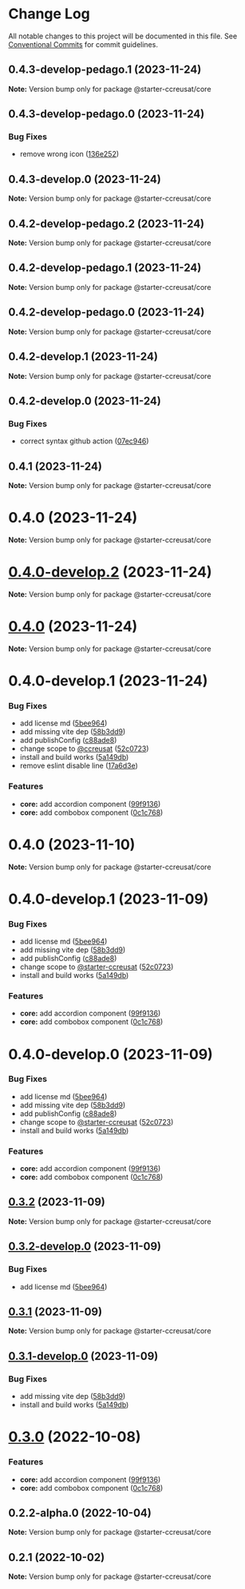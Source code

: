 # Change Log

All notable changes to this project will be documented in this file.
See [Conventional Commits](https://conventionalcommits.org) for commit guidelines.

## 0.4.3-develop-pedago.1 (2023-11-24)

**Note:** Version bump only for package @starter-ccreusat/core





## 0.4.3-develop-pedago.0 (2023-11-24)


### Bug Fixes

* remove wrong icon ([136e252](https://github.com/ccreusat/starter-monorepo-lerna-vite/commit/136e2523cba9fb4108800d66db59a7c37fc41831))





## 0.4.3-develop.0 (2023-11-24)

**Note:** Version bump only for package @starter-ccreusat/core





## 0.4.2-develop-pedago.2 (2023-11-24)

**Note:** Version bump only for package @starter-ccreusat/core





## 0.4.2-develop-pedago.1 (2023-11-24)

**Note:** Version bump only for package @starter-ccreusat/core





## 0.4.2-develop-pedago.0 (2023-11-24)

**Note:** Version bump only for package @starter-ccreusat/core





## 0.4.2-develop.1 (2023-11-24)

**Note:** Version bump only for package @starter-ccreusat/core





## 0.4.2-develop.0 (2023-11-24)


### Bug Fixes

* correct syntax github action ([07ec946](https://github.com/ccreusat/starter-monorepo-lerna-vite/commit/07ec946439899f98b04c865f76ec68ca31bdd669))





## 0.4.1 (2023-11-24)

**Note:** Version bump only for package @starter-ccreusat/core





# 0.4.0 (2023-11-24)

**Note:** Version bump only for package @starter-ccreusat/core





# [0.4.0-develop.2](https://github.com/ccreusat/starter-monorepo-lerna-vite/compare/@starter-ccreusat/core@0.4.0...@starter-ccreusat/core@0.4.0-develop.2) (2023-11-24)

**Note:** Version bump only for package @starter-ccreusat/core





# [0.4.0](https://github.com/ccreusat/starter-monorepo-lerna-vite/compare/@starter-ccreusat/core@0.4.0-develop.1...@starter-ccreusat/core@0.4.0) (2023-11-24)

**Note:** Version bump only for package @starter-ccreusat/core





# 0.4.0-develop.1 (2023-11-24)


### Bug Fixes

* add license md ([5bee964](https://github.com/ccreusat/starter-monorepo-lerna-vite/commit/5bee9645737edb63a8df5afe3021b426bb00ce34))
* add missing vite dep ([58b3dd9](https://github.com/ccreusat/starter-monorepo-lerna-vite/commit/58b3dd9441df99579a1289de8913e1085c2d1dba))
* add publishConfig ([c88ade8](https://github.com/ccreusat/starter-monorepo-lerna-vite/commit/c88ade8450289325d0fe4615a29b014fb994dbef))
* change scope to [@ccreusat](https://github.com/ccreusat) ([52c0723](https://github.com/ccreusat/starter-monorepo-lerna-vite/commit/52c07237fe81203f34cf5dbe3c51a1ae169cbd13))
* install and build works ([5a149db](https://github.com/ccreusat/starter-monorepo-lerna-vite/commit/5a149db6b335b45625769a36e873fdd357b8011b))
* remove eslint disable line ([17a6d3e](https://github.com/ccreusat/starter-monorepo-lerna-vite/commit/17a6d3e4f2eec6021add0a6bdb74e67417e38bad))


### Features

* **core:** add accordion component ([99f9136](https://github.com/ccreusat/starter-monorepo-lerna-vite/commit/99f9136668a8f43e8b5f30deeb23d881c63fea17))
* **core:** add combobox component ([0c1c768](https://github.com/ccreusat/starter-monorepo-lerna-vite/commit/0c1c768e5c7a6cb17af1b36588b66b281aac918f))





# 0.4.0 (2023-11-10)

**Note:** Version bump only for package @starter-ccreusat/core

# 0.4.0-develop.1 (2023-11-09)

### Bug Fixes

- add license md ([5bee964](https://github.com/ccreusat/starter-monorepo-lerna-vite/commit/5bee9645737edb63a8df5afe3021b426bb00ce34))
- add missing vite dep ([58b3dd9](https://github.com/ccreusat/starter-monorepo-lerna-vite/commit/58b3dd9441df99579a1289de8913e1085c2d1dba))
- add publishConfig ([c88ade8](https://github.com/ccreusat/starter-monorepo-lerna-vite/commit/c88ade8450289325d0fe4615a29b014fb994dbef))
- change scope to [@starter-ccreusat](https://github.com/ccreusat) ([52c0723](https://github.com/ccreusat/starter-monorepo-lerna-vite/commit/52c07237fe81203f34cf5dbe3c51a1ae169cbd13))
- install and build works ([5a149db](https://github.com/ccreusat/starter-monorepo-lerna-vite/commit/5a149db6b335b45625769a36e873fdd357b8011b))

### Features

- **core:** add accordion component ([99f9136](https://github.com/ccreusat/starter-monorepo-lerna-vite/commit/99f9136668a8f43e8b5f30deeb23d881c63fea17))
- **core:** add combobox component ([0c1c768](https://github.com/ccreusat/starter-monorepo-lerna-vite/commit/0c1c768e5c7a6cb17af1b36588b66b281aac918f))

# 0.4.0-develop.0 (2023-11-09)

### Bug Fixes

- add license md ([5bee964](https://github.com/ccreusat/starter-monorepo-lerna-vite/commit/5bee9645737edb63a8df5afe3021b426bb00ce34))
- add missing vite dep ([58b3dd9](https://github.com/ccreusat/starter-monorepo-lerna-vite/commit/58b3dd9441df99579a1289de8913e1085c2d1dba))
- add publishConfig ([c88ade8](https://github.com/ccreusat/starter-monorepo-lerna-vite/commit/c88ade8450289325d0fe4615a29b014fb994dbef))
- change scope to [@starter-ccreusat](https://github.com/ccreusat) ([52c0723](https://github.com/ccreusat/starter-monorepo-lerna-vite/commit/52c07237fe81203f34cf5dbe3c51a1ae169cbd13))
- install and build works ([5a149db](https://github.com/ccreusat/starter-monorepo-lerna-vite/commit/5a149db6b335b45625769a36e873fdd357b8011b))

### Features

- **core:** add accordion component ([99f9136](https://github.com/ccreusat/starter-monorepo-lerna-vite/commit/99f9136668a8f43e8b5f30deeb23d881c63fea17))
- **core:** add combobox component ([0c1c768](https://github.com/ccreusat/starter-monorepo-lerna-vite/commit/0c1c768e5c7a6cb17af1b36588b66b281aac918f))

## [0.3.2](https://github.com/ccreusat/starter-monorepo-lerna-vite/compare/@starter-ccreusat/core@0.3.2-develop.0...@starter-ccreusat/core@0.3.2) (2023-11-09)

**Note:** Version bump only for package @starter-ccreusat/core

## [0.3.2-develop.0](https://github.com/ccreusat/starter-monorepo-lerna-vite/compare/@starter-ccreusat/core@0.3.1...@starter-ccreusat/core@0.3.2-develop.0) (2023-11-09)

### Bug Fixes

- add license md ([5bee964](https://github.com/ccreusat/starter-monorepo-lerna-vite/commit/5bee9645737edb63a8df5afe3021b426bb00ce34))

## [0.3.1](https://github.com/ccreusat/starter-monorepo-lerna-vite/compare/@starter-ccreusat/core@0.3.1-develop.0...@starter-ccreusat/core@0.3.1) (2023-11-09)

**Note:** Version bump only for package @starter-ccreusat/core

## [0.3.1-develop.0](https://github.com/ccreusat/starter-monorepo-lerna-vite/compare/@starter-ccreusat/core@0.3.0...@starter-ccreusat/core@0.3.1-develop.0) (2023-11-09)

### Bug Fixes

- add missing vite dep ([58b3dd9](https://github.com/ccreusat/starter-monorepo-lerna-vite/commit/58b3dd9441df99579a1289de8913e1085c2d1dba))
- install and build works ([5a149db](https://github.com/ccreusat/starter-monorepo-lerna-vite/commit/5a149db6b335b45625769a36e873fdd357b8011b))

# [0.3.0](https://github.com/ccreusat/starter-monorepo-lerna-vite/compare/@starter-ccreusat/core@0.2.2-alpha.0...@starter-ccreusat/core@0.3.0) (2022-10-08)

### Features

- **core:** add accordion component ([99f9136](https://github.com/ccreusat/starter-monorepo-lerna-vite/commit/99f9136668a8f43e8b5f30deeb23d881c63fea17))
- **core:** add combobox component ([0c1c768](https://github.com/ccreusat/starter-monorepo-lerna-vite/commit/0c1c768e5c7a6cb17af1b36588b66b281aac918f))

## 0.2.2-alpha.0 (2022-10-04)

**Note:** Version bump only for package @starter-ccreusat/core

## 0.2.1 (2022-10-02)

**Note:** Version bump only for package @starter-ccreusat/core
